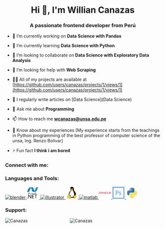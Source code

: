 <h1 align="center">Hi 👋, I'm Willian Canazas</h1>
<h3 align="center">A passionate frontend developer from Perú</h3>

- 🔭 I’m currently working on **Data Science with Pandas**

- 🌱 I’m currently learning **Data Science with Python**

- 👯 I’m looking to collaborate on **Data Science with Exploratory Data Analysis**

- 🤝 I’m looking for help with **Web Scraping**

- 👨‍💻 All of my projects are available at [https://github.com/users/canazas/projects/1/views/1](https://github.com/users/canazas/projects/1/views/1)

- 📝 I regularly write articles on [Data Science](Data Science)

- 💬 Ask me about **Programming**

- 📫 How to reach me **wcanazas@unsa.edu.pe**

- 📄 Know about my experiences [My experience starts from the teachings in Python programming of the best professor of computer science of the unsa, Ing. Renzo Bolivar]

- ⚡ Fun fact **I think i am bored**

<h3 align="left">Connect with me:</h3>
<p align="left">
</p>

<h3 align="left">Languages and Tools:</h3>
<p align="left"> <a href="https://www.blender.org/" target="_blank" rel="noreferrer"> <img src="https://download.blender.org/branding/community/blender_community_badge_white.svg" alt="blender" width="40" height="40"/> </a> <a href="https://dotnet.microsoft.com/" target="_blank" rel="noreferrer"> <img src="https://raw.githubusercontent.com/devicons/devicon/master/icons/dot-net/dot-net-original-wordmark.svg" alt="dotnet" width="40" height="40"/> </a> <a href="https://www.adobe.com/in/products/illustrator.html" target="_blank" rel="noreferrer"> <img src="https://www.vectorlogo.zone/logos/adobe_illustrator/adobe_illustrator-icon.svg" alt="illustrator" width="40" height="40"/> </a> <a href="https://www.linux.org/" target="_blank" rel="noreferrer"> <img src="https://raw.githubusercontent.com/devicons/devicon/master/icons/linux/linux-original.svg" alt="linux" width="40" height="40"/> </a> <a href="https://www.mathworks.com/" target="_blank" rel="noreferrer"> <img src="https://upload.wikimedia.org/wikipedia/commons/2/21/Matlab_Logo.png" alt="matlab" width="40" height="40"/> </a> <a href="https://www.oracle.com/" target="_blank" rel="noreferrer"> <img src="https://raw.githubusercontent.com/devicons/devicon/master/icons/oracle/oracle-original.svg" alt="oracle" width="40" height="40"/> </a> <a href="https://www.photoshop.com/en" target="_blank" rel="noreferrer"> <img src="https://raw.githubusercontent.com/devicons/devicon/master/icons/photoshop/photoshop-line.svg" alt="photoshop" width="40" height="40"/> </a> <a href="https://www.python.org" target="_blank" rel="noreferrer"> <img src="https://raw.githubusercontent.com/devicons/devicon/master/icons/python/python-original.svg" alt="python" width="40" height="40"/> </a> </p>


<h3 align="left">Support:</h3>
<p><a href="https://www.buymeacoffee.com/Canazas"> <img align="left" src="https://cdn.buymeacoffee.com/buttons/v2/default-yellow.png" height="50" width="210" alt="Canazas" /></a><a href="https://ko-fi.com/Canazas"> <img align="left" src="https://cdn.ko-fi.com/cdn/kofi3.png?v=3" height="50" width="210" alt="Canazas" /></a></p><br><br>

